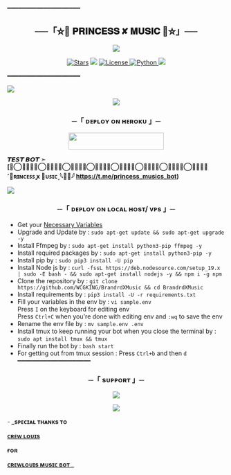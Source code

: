 ━━━━━━━━━━━━━━━━━━━━

<h2 align="center">
    ──「⛦🦋 𝐏𝐑𝐈𝐍𝐂𝐄𝐒𝐒 ✘ 𝐌𝐔𝐒𝐈𝐂 🦋⛦」──
</h2>

<p align="center">
  <img src="https://files.catbox.moe/7ph1pm.jpg">
</p>

<p align="center">
<a href="https://github.com/CREWLOUIS/stargazers"><img src="https://img.shields.io/github/stars/CoderXPiyush/ValenciaXMusic?color=black&logo=github&logoColor=black&style=for-the-badge" alt="Stars" /></a>
<a href="https://github.com/CREWLOUIS/Princess-Music/network/members"> <img src="https://img.shields.io/github/forks/CREWLOUIS/Princess-Music?color=black&logo=github&logoColor=black&style=for-the-badge" /></a>
<a href="https://github.com/CREWLOUIS/Princess -Music/blob/master/LICENSE"> <img src="https://img.shields.io/badge/License-MIT-blueviolet?style=for-the-badge" alt="License" /> </a>
<a href="https://www.python.org/"> <img src="https://img.shields.io/badge/Written%20in-Python-orange?style=for-the-badge&logo=python" alt="Python" /> </a>
<a href="https://github.com/CREWLOUIS/Princess-Music/commits/CREWLOUIS"> <img src="https://img.shields.io/github/last-commit/CREWLOUIS/Princess-Music?color=blue&logo=github&logoColor=green&style=for-the-badge" /></a>
</p>

━━━━━━━━━━━━━━━━━━━━
</h2>
<img src="https://readme-typing-svg.herokuapp.com?color=FF0000&width=420&lines=♦𝙳𝙴𝙿𝙻𝙾𝚈+𝙾𝙽+𝙷𝙴𝚁𝙾𝙺𝚄♦;📡+𝙽𝙾+𝙷𝙴𝚁𝙾𝙺𝚄+𝙱𝙰𝙽+𝙸𝚂𝚂𝚄𝙴+𝙰𝙻𝚂𝙾+𝚅𝙿𝚂+𝙳𝙴𝙿𝙻𝙾𝚈+📍+𝙿𝚁𝙴𝚂𝙴𝙽𝚃;❤️+𝙿𝙾𝚆𝙴𝚁𝙳+𝙱𝚈+✦𝐂𝐑𝐄𝐖+𝐋𝐎𝐔𝐈𝐒✦❤️‍🩹">

<p align="center">
  <img src="https://files.catbox.moe/5fpfhz.jpg">
</p>

<h3 align="center">
    ─「 ᴅᴇᴩʟᴏʏ ᴏɴ ʜᴇʀᴏᴋᴜ 」─
</h3>

<p align="center"><a href="https://dashboard.heroku.com/new?template=https://github.com/CREWLOUIS/PRINCESS-MUSIC"> <img src="https://img.shields.io/badge/Deploy%20On%20Heroku-black?style=for-the-badge&logo=heroku" width="220" height="38.45"/></a></p>

</p>

**𝙏𝙀𝙎𝙏 𝘽𝙊𝙏 ➣ [🦋⃝⃪⃮⃕⃔⃝⃪⃮⃕⃔⃝⃪⃮⃕⃔⃝⃪⃮⃕⃔⃝⃪⃮⃕⃔⃝⃪⃮⃕⃔⃝⃪⃮⃕⃔⃝⃪⃮⃕⃔˹𝐏ʀɪɴᴄᴇꜱꜱ ꭙ 𝐌ᴜꜱɪᴄ˼𓆩𔘓⃭𓆪
https://t.me/princess_musics_bot)**



<img src="https://readme-typing-svg.herokuapp.com?color=FF0000&width=420&lines=⚠️𝗙𝗢𝗥𝗞+𝗧𝗛𝗜𝗦+𝗥𝗘𝗣𝗢+𝗙𝗜𝗥𝗦𝗧𝗟𝗬⚠️">

<h3 align="center">
    ─「 ᴅᴇᴩʟᴏʏ ᴏɴ ʟᴏᴄᴀʟ ʜᴏsᴛ/ ᴠᴘs 」─
</h3>

- Get your [Necessary Variables](https://github.com/CREWLOUIS/Princess-Music/blob/master/sample.env)
- Upgrade and Update by :
`sudo apt-get update && sudo apt-get upgrade -y`
- Install Ffmpeg by :
`sudo apt-get install python3-pip ffmpeg -y`
- Install required packages by :
`sudo apt-get install python3-pip -y`
- Install pip by :
`sudo pip3 install -U pip`
- Install Node js by :
`curl -fssL https://deb.nodesource.com/setup_19.x | sudo -E bash - && sudo apt-get install nodejs -y && npm i -g npm`
- Clone the repository by :
`git clone https://github.com/WCGKING/BrandrdXMusic && cd BrandrdXMusic`
- Install requirements by :
`pip3 install -U -r requirements.txt`
- Fill your variables in the env by :
`vi sample.env`<br>
Press `I` on the keyboard for editing env<br>
Press `Ctrl+C` when you're done with editing env and `:wq` to save the env<br>
- Rename the env file by :
`mv sample.env .env`
- Install tmux to keep running your bot when you close the terminal by :
`sudo apt install tmux && tmux`
- Finally run the bot by :
`bash start`
- For getting out from tmux session : Press `Ctrl+b` and then `d`<br>
━━━━━━━━━━━━━━━━━━━━

<h3 align="center">
    ─「 sᴜᴩᴩᴏʀᴛ 」─
</h3>

<p align="center">
<a href="https://t.me/crew_louis_Support"><img src="https://img.shields.io/badge/-Support%20Group-blue.svg?style=for-the-badge&logo=Telegram"></a>
</p>

<p align="center">
<a href="https://t.me/CREW_LOUIS_BOT"><img src="https://img.shields.io/badge/-Support%20Channel-blue.svg?style=for-the-badge&logo=Telegram"></a>
</p>

-<b> _sᴩᴇᴄɪᴀʟ ᴛʜᴀɴᴋs ᴛᴏ 

[ᴄʀᴇᴡ ʟᴏᴜɪs](https://github.com/CREWLOUIS) 

ғᴏʀ 

[ᴄʀᴇᴡʟᴏᴜɪs ᴍᴜsɪᴄ ʙᴏᴛ ](https://t.me/CREWLOUIS_BOT)_</b>
